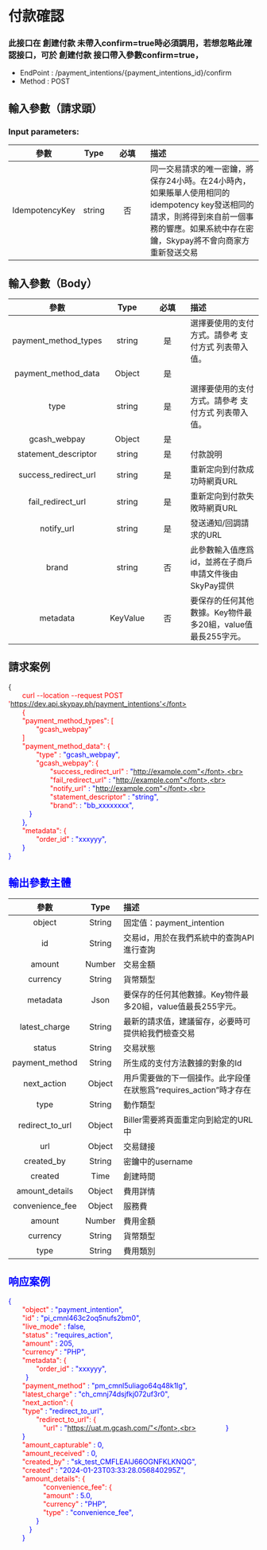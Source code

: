 # 付款確認
### 此接口在 創建付款 未帶入confirm=true時必須調用，若想忽略此確認接口，可於 創建付款 接口帶入參數confirm=true，

 - EndPoint	: /payment_intentions/{payment_intentions_id}/confirm
 - Method	: POST

## 輸入參數（請求頭）
### Input parameters:
|       參數               | Type         |    <div style="width:60px">必填</div>   |  描述|
|:-------------------------:|:-----------:|     :-----------:   |   :-----       | 
|IdempotencyKey |string|否|同一交易請求的唯一密鑰，將保存24小時。在24小時內，如果賬單人使用相同的idempotency key發送相同的請求，則將得到來自前一個事務的響應。如果系統中存在密鑰，Skypay將不會向商家方重新發送交易|

## 輸入參數（Body）
|       參數                | Type         | <div style="width:60px">必填</div>    |  描述|
|:-------------------------:|:-----------:|     :-----------:   |   :-----       | 
|payment_method_types   | string |是 | 選擇要使用的支付方式。請參考 支付方式 列表帶入值。|
|payment_method_data|Object |是||
|type   | string |是 | 選擇要使用的支付方式。請參考 支付方式 列表帶入值。|
| gcash_webpay  |  Object|是  | |
|statement_descriptor   | string |是 |付款說明|
|success_redirect_url   | string |是 |重新定向到付款成功時網頁URL|
|fail_redirect_url   | string |是 |重新定向到付款失敗時網頁URL|
|notify_url   | string |是 |發送通知/回調請求的URL|
|brand   | string |否 |此參數輸入值應爲id，並將在子商戶申請文件後由SkyPay提供|
|metadata   | KeyValue |否 |要保存的任何其他數據。Key物件最多20組，value值最長255字元。|

## 請求案例

{<br>
    <font color=red>&ensp;&ensp;&ensp;&ensp;curl --location --request POST 'https://dev.api.skypay.ph/payment_intentions'</font> <br>
    &ensp;&ensp;&ensp;&ensp;{<br>
    <font color=red>&ensp;&ensp;&ensp;&ensp;"payment_method_types": [ </font> <br>
    <font color=red>&ensp;&ensp;&ensp;&ensp;&ensp;&ensp;&ensp;&ensp;"gcash_webpay"</font><br>
    &ensp;&ensp;&ensp;&ensp;]<br>
    <font color=red>&ensp;&ensp;&ensp;&ensp;"payment_method_data": {</font><br>
    <font color=red>&ensp;&ensp;&ensp;&ensp;&ensp;&ensp;&ensp;&ensp;"type"</font> : <font color=blue>"gcash_webpay"</font>,<br>
    <font color=red>&ensp;&ensp;&ensp;&ensp;&ensp;&ensp;&ensp;&ensp;"gcash_webpay": {</font><br>
    <font color=red>&ensp;&ensp;&ensp;&ensp;&ensp;&ensp;&ensp;&ensp;&ensp;&ensp;&ensp;&ensp;"success_redirect_url"</font> : <font color=blue>"http://example.com"</font>,<br>
    <font color=red>&ensp;&ensp;&ensp;&ensp;&ensp;&ensp;&ensp;&ensp;&ensp;&ensp;&ensp;&ensp;"fail_redirect_url"</font> : <font color=blue>"http://example.com"</font>,<br>
    <font color=red>&ensp;&ensp;&ensp;&ensp;&ensp;&ensp;&ensp;&ensp;&ensp;&ensp;&ensp;&ensp;"notify_url"</font> : <font color=blue>"http://example.com"</font>,<br>
    <font color=red>&ensp;&ensp;&ensp;&ensp;&ensp;&ensp;&ensp;&ensp;&ensp;&ensp;&ensp;&ensp;"statement_descriptor"</font> : <font color=blue>"string"</font>,<br>
     <font color=red>&ensp;&ensp;&ensp;&ensp;&ensp;&ensp;&ensp;&ensp;&ensp;&ensp;&ensp;&ensp;"brand": </font>: <font color=blue>"bb_xxxxxxxx"</font>,<br>
    &ensp;&ensp;&ensp;&ensp;&ensp;&ensp;}<br>
    &ensp;&ensp;&ensp;&ensp;},<br>
    <font color=red>&ensp;&ensp;&ensp;&ensp;"metadata": {</font><br>
    <font color=red>&ensp;&ensp;&ensp;&ensp;&ensp;&ensp;&ensp;&ensp;"order_id"</font> : <font color=blue>"xxxyyy"</font>,<br>
    &ensp;&ensp;&ensp;&ensp;}<br>
}

## 輸出參數主體
|       參數               | Type         |   描述|
|:-------------------------:|:-----------:|     :------     |
|object     |   String  |固定值：payment_intention|
|id     |   String  |交易id，用於在我們系統中的查詢API進行查詢|
|amount     |   Number  |交易金額|
|currency   |   String  |貨幣類型|
|metadata   |   Json    |要保存的任何其他數據。Key物件最多20組，value值最長255字元。|
|latest_charge     |   String  |最新的請求值，建議留存，必要時可提供給我們檢查交易|
|status     |   String  |交易狀態|
|payment_method     |   String  |所生成的支付方法數據的對象的Id|
|next_action     |   Object   |用戶需要做的下一個操作。此字段僅在狀態爲“requires_action”時才存在|
|type     |   String  |動作類型|
|redirect_to_url     |   Object  |Biller需要將頁面重定向到給定的URL中|
|url     |   Object  |交易鏈接|
|created_by     |   String  |密鑰中的username|
|created     |   Time  |創建時間|
|amount_details     |   Object  |費用詳情|
|convenience_fee     |   Object  |服務費|
|amount     |   Number  |費用金額|
|currency     |   String  |貨幣類型|
|type     |   String  |費用類別|


## 响应案例
{<br>
    <font color=red>&ensp;&ensp;&ensp;&ensp;"object"</font> : <font color=blue>"payment_intention"</font>,<br>
    <font color=red>&ensp;&ensp;&ensp;&ensp;"id"</font> : <font color=blue>"pi_cmnl463c2oq5nufs2bm0"</font>,<br>
    <font color=red>&ensp;&ensp;&ensp;&ensp;"live_mode"</font> : <font color=blue>false</font>,<br>
    <font color=red>&ensp;&ensp;&ensp;&ensp;"status"</font> : <font color=blue>"requires_action"</font>,<br>
    <font color=red>&ensp;&ensp;&ensp;&ensp;"amount"</font> : <font color=blue>205</font>,<br>
    <font color=red>&ensp;&ensp;&ensp;&ensp;"currency"</font> : <font color=blue>"PHP"</font>,<br>
    <font color=red>&ensp;&ensp;&ensp;&ensp;"metadata": {</font><br>
    <font color=red>&ensp;&ensp;&ensp;&ensp;&ensp;&ensp;&ensp;&ensp;"order_id"</font> : <font color=blue>"xxxyyy"</font>,<br>
    &ensp;&ensp;&ensp;&ensp;&ensp;}<br>
    <font color=red>&ensp;&ensp;&ensp;&ensp;"payment_method"</font> : <font color=blue>"pm_cmnl5uliago64q48k1lg"</font>,<br>
    <font color=red>&ensp;&ensp;&ensp;&ensp;"latest_charge"</font> : <font color=blue>"ch_cmnj74dsjfkj072uf3r0"</font>,<br>
    <font color=red>&ensp;&ensp;&ensp;&ensp;"next_action": {</font><br>
    <font color=red>&ensp;&ensp;&ensp;&ensp;"type"</font> : <font color=blue>"redirect_to_url"</font>,<br>
    <font color=red>&ensp;&ensp;&ensp;&ensp;&ensp;&ensp;&ensp;&ensp;"redirect_to_url": {</font><br>
    <font color=red>&ensp;&ensp;&ensp;&ensp;&ensp;&ensp;&ensp;&ensp;&ensp;&ensp;"url"</font> : <font color=blue>"https://uat.m.gcash.com/"</font>,<br>
    &ensp;&ensp;&ensp;&ensp;&ensp;&ensp;&ensp;&ensp;}<br>
    &ensp;&ensp;&ensp;&ensp;}<br>
    <font color=red>&ensp;&ensp;&ensp;&ensp;"amount_capturable"</font> : <font color=blue>0</font>,<br>
    <font color=red>&ensp;&ensp;&ensp;&ensp;"amount_received"</font> : <font color=blue>0</font>,<br>
    <font color=red>&ensp;&ensp;&ensp;&ensp;"created_by"</font> : <font color=blue>"sk_test_CMFLEAIJ66OGNFKLKNQG"</font>,<br>
    <font color=red>&ensp;&ensp;&ensp;&ensp;"created"</font> : <font color=blue>"2024-01-23T03:33:28.056840295Z"</font>,<br>
    <font color=red>&ensp;&ensp;&ensp;&ensp;"amount_details": {</font><br>
    <font color=red>&ensp;&ensp;&ensp;&ensp;&ensp;&ensp;&ensp;&ensp;&ensp;&ensp;"convenience_fee": {</font><br>
    <font color=red>&ensp;&ensp;&ensp;&ensp;&ensp;&ensp;&ensp;&ensp;&ensp;&ensp;"amount"</font> : <font color=blue> 5.0</font>,<br>
    <font color=red>&ensp;&ensp;&ensp;&ensp;&ensp;&ensp;&ensp;&ensp;&ensp;&ensp;"currency"</font> : <font color=blue>"PHP"</font>,<br>
    <font color=red>&ensp;&ensp;&ensp;&ensp;&ensp;&ensp;&ensp;&ensp;&ensp;&ensp;"type"</font> : <font color=blue>"convenience_fee"</font>,<br>
    &ensp;&ensp;&ensp;&ensp;&ensp;&ensp;&ensp;&ensp;}<br>
    &ensp;&ensp;&ensp;&ensp;&ensp;&ensp;}<br>
    &ensp;&ensp;&ensp;&ensp;}<br>
